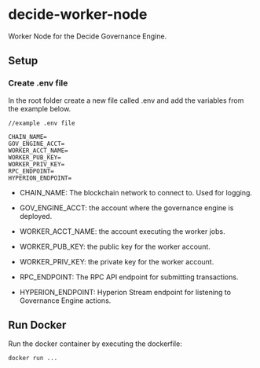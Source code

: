 # decide-worker-node
Worker Node for the Decide Governance Engine.

## Setup

### Create .env file

In the root folder create a new file called .env and add the variables from the example below.

```
//example .env file

CHAIN_NAME=
GOV_ENGINE_ACCT=
WORKER_ACCT_NAME=
WORKER_PUB_KEY=
WORKER_PRIV_KEY=
RPC_ENDPOINT=
HYPERION_ENDPOINT=
```

- CHAIN_NAME: The blockchain network to connect to. Used for logging.

- GOV_ENGINE_ACCT: the account where the governance engine is deployed.

- WORKER_ACCT_NAME: the account executing the worker jobs.

- WORKER_PUB_KEY: the public key for the worker account.

- WORKER_PRIV_KEY: the private key for the worker account.

- RPC_ENDPOINT: The RPC API endpoint for submitting transactions.

- HYPERION_ENDPOINT: Hyperion Stream endpoint for listening to Governance Engine actions.

## Run Docker

Run the docker container by executing the dockerfile:

`docker run ...`